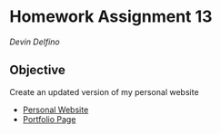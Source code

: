 Homework Assignment 13
======================
*Devin Delfino*

Objective
---------
Create an updated version of my personal website

* [Personal Website](http://devindelfino.github.io)
* [Portfolio Page](http://devindelfino.github.io/portfolio)